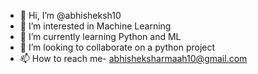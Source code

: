 - 👋 Hi, I’m @abhisheksh10
- 👀 I’m interested in Machine Learning
- 🌱 I’m currently learning Python and ML
- 💞️ I’m looking to collaborate on a python project
- 📫 How to reach me- abhisheksharmaah10@gmail.com

<!---
abhisheksh10/abhisheksh10 is a ✨ special ✨ repository because its `README.md` (this file) appears on your GitHub profile.
You can click the Preview link to take a look at your changes.
--->
